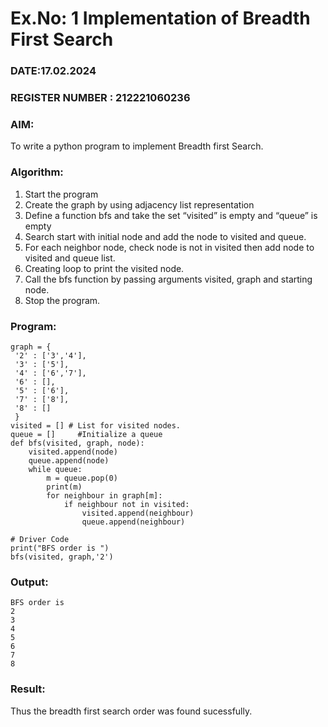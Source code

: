 # Ex.No: 1  Implementation of Breadth First Search 
### DATE:17.02.2024                                                                            
### REGISTER NUMBER : 212221060236
### AIM: 
To write a python program to implement Breadth first Search. 
### Algorithm:
1. Start the program
2. Create the graph by using adjacency list representation
3. Define a function bfs and take the set “visited” is empty and “queue” is empty
4. Search start with initial node and add the node to visited and queue.
5. For each neighbor node, check node is not in visited then add node to visited and queue list.
6.  Creating loop to print the visited node.
7.   Call the bfs function by passing arguments visited, graph and starting node.
8.   Stop the program.
### Program:
```
graph = {
 '2' : ['3','4'],
 '3' : ['5'],
 '4' : ['6','7'],
 '6' : [],
 '5' : ['6'],
 '7' : ['8'],
 '8' : []
 }
visited = [] # List for visited nodes.
queue = []     #Initialize a queue
def bfs(visited, graph, node):
    visited.append(node)
    queue.append(node)
    while queue:
        m = queue.pop(0)
        print(m)
        for neighbour in graph[m]:
            if neighbour not in visited:
                visited.append(neighbour)
                queue.append(neighbour)

# Driver Code
print("BFS order is ")
bfs(visited, graph,'2')
```











### Output:
```
BFS order is 
2
3
4
5
6
7
8
```


### Result:
Thus the breadth first search order was found sucessfully.
